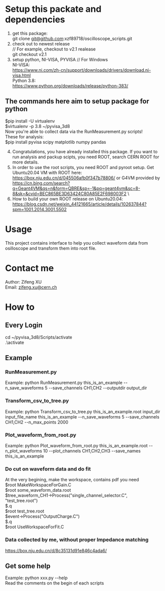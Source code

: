 # Setup this packate and dependencies
1. get this package:  
git clone git@github.com:xzf89718/oscilloscope_scripts.git   
2. check out to newest release   
// For example, checkout to v2.1 realease   
git checkout v2.1   
3. setup python, NI-VISA, PYVISA 
// For Windows   
NI-VISA:   
https://www.ni.com/zh-cn/support/downloads/drivers/download.ni-visa.html   
Python 3.8:   
https://www.python.org/downloads/release/python-383/   

## The commands here aim to setup package for python  
$pip install -U virtualenv  
$virtualenv -p 3.8 ~/pyvisa_3d8  
Now you're able to collect data via the RunMeasurement.py scripts!  
These for analysis:  
$pip install pyvisa scipy matplotlib numpy pandas  

4. Congratulations, you have already installed this package. If you want to run analysis and packup scipts, you need ROOT, search CERN ROOT for more details.   
5. In order to use the root scripts, you need ROOT and pyroot setup. Get Ubuntu20.04 VM with ROOT here: https://box.nju.edu.cn/d/045506afb0f347b78806/ or G4VM provided by https://cn.bing.com/search?q=Geant4VM&qs=n&form=QBRE&sp=-1&pq=geant4vm&sc=8-8&sk=&cvid=BEC865BE3D63424C80A85E2F698003F2  \
6. How to build your own ROOT release on Ubuntu20.04: https://blog.csdn.net/weixin_44121665/article/details/102637844?spm=1001.2014.3001.5502  
# Usage
This project contains interface to help you collect waveform data from osilloscope and transform them into root file.
# Contact me
Author: Zifeng XU  
Email: zifeng.xu@cern.ch
# How to
## Every Login
cd ~/pyvisa_3d8/Scripts/activate    
.\activate  
## Example
### RunMeasurement.py 
Example: python RunMeasurement.py this_is_an_example --n_save_waveforms 5 --save_channels CH1,CH2 --outputdir output_dir    
### Transform_csv_to_tree.py
Example: python Transform_csv_to_tree.py this_is_an_example.root input_dir input_file_name this_is_an_example --n_save_waveforms 5 --save_channels CH1,CH2 --n_max_points 2000  
### Plot_waveform_from_root.py  
Example: python Plot_waveform_from_root.py this_is_an_example.root --n_plot_waveforms 10 --plot_channels CH1,CH2,CH3 --save_names this_is_an_example
### Do cut on waveform data and do fit
At the very begining, make the workspace, contains pdf you need  
$root MakeWorkspaceForGain.C  
$root some_waveform_data.root  
$tree_waveform_CH1->Process("single_channel_selector.C", "test_tree.root")  
$.q  
$root test_tree.root  
$event->Process("OutputCharge.C")  
$.q  
$root UseWorkspaceForFit.C  
### Data collected by me, without proper Impedance matching
https://box.nju.edu.cn/d/8c35131d91e846c4ada6/   
## Get some help
Example: python  xxx.py --help  
Read the comments on the begin of each scripts  
